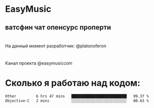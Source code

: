 # EasyMusic
## ватсфин чат опенсурс проперти

#
На данный момент разработчик: @platonoferon
#
Канал проекта @easymusiccom
#

# Сколько я работаю над кодом:
 <!--START_SECTION:waka-->

```txt
Other         6 hrs 47 mins   █████████████████████████   99.37 %
Objective-C   2 mins          ░░░░░░░░░░░░░░░░░░░░░░░░░   00.63 %
```

<!--END_SECTION:waka-->

